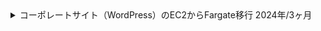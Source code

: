 
<details>
  <summary>
    コーポレートサイト（WordPress）のEC2からFargate移行
    <span>2024年/3ヶ月</span>
  </summary>
  <div>
    <ul>
      <li><strong>カテゴリ:</strong> <span>webサービス</span> <span>自社</span></li>
      <li><strong>担当工程:</strong> <span>要件定義</span> <span>設計</span> <span>コーディング</span> <span>テスト</span> <span>運用/保守</span></li>
      <li><strong>職種・役割:</strong> <span>バックエンド</span> <span>フロントエンド</span> <span>インフラ</span></li>
      <li><strong>使用技術:</strong> <span>AWS</span> <span>CI/CD</span> <span>Docker</span> <span>Git</span> <span>PHP</span> <span>WordPress</span></li>
  </div>
  <div class="markdown-content">
    ## プロジェクト概要

    コーポレートサイト（WordPress）のEC2からFargate移行

    ## チーム情報

    チーム人数：1名

    ## 開発・実装内容

    ### 【概要】

    AWS EC2上で運用されていたWordPressサイトをFargateに移行。<br/>インフラ設計から実装、コンテナ化、CI/CD構築、メディア管理の改善までを一貫して対応。

    ### 【内容】

    - **メディア管理の改善**
      - メディアファイルの差分がGitに多く含まれており、運用負荷が高かったため、S3へ永続化。
      - Amazon CloudFrontを使用してメディア配信を最適化。
    - **CI/CDパイプラインの構築**
      - AWS CodePipelineとCodeBuildを使用して、Fargateへの自動デプロイを実現。
      - 各環境（開発・本番）でのスムーズなデプロイを可能に。
    - **WordPressプラグインとコアの管理の効率化**
      - Composerを導入し、プラグインやWordPressコアのバージョン管理を自動化。
      - 商用プラグインも含めた構成を再設計し、Git管理は必要最小限に削減。
    - **Dockerコンテナ化**
      - WordPressの公式イメージをベースにDockerfileを設計。PHPモジュールの追加やBedrockディレクトリ構成の適用。
      - ローカル環境の再現性を確保しつつ、ECS上でのパフォーマンスを最適化。

    ### 【課題・問題点】

    - **Git運用の課題**
      - Git管理されていたファイルが膨大で、差分の確認や運用が困難な状態に。必要なリソースを最小限に絞り、運用負荷を削減。
    - **メディアファイルの永続化**
      - 既存環境ではインスタンス内に保存されており、デプロイ時にデータが失われるリスクがあった。S3の導入で解決。
    - **プラグインの依存性管理**
      - プラグインのインストールや更新が手動で行われており、管理が煩雑だった。Composerの導入により自動化を実現。

    ### 【工夫・思考プロセス】

    - **運用負荷を最小限に抑える設計**
      - 永続化や管理方法の見直しにより、デプロイのスムーズさと保守性を向上。
    - **環境間の一貫性の確保**
      - DockerとBedrockを活用して、本番環境と開発環境を可能な限り同期。
      - ECSタスク定義の変数で環境設定を統一。
    - **メディア管理の改善とパフォーマンス向上**
      - S3とCloudFrontを組み合わせ、運用コスト削減と配信速度向上を同時に実現。

    ### 【成果】

    - Fargate移行により、インフラ運用の負担が軽減し、スケーラビリティが向上。
    - S3永続化により、メディアファイル管理の効率化を達成。
    - CI/CDパイプラインにより、デプロイ時間を大幅に短縮し、エラーリスクを軽減。
    - Composer導入により、プラグイン管理が効率化され、バージョン管理の正確性を向上。

    ## 使用技術（まとめ）

    - **プログラミング言語**: PHP, ShellScript
    - **フレームワーク**: Bedrock
    - **インフラ**: AWS（Fargate, S3, CloudFront, RDS）
    - **コンテナ**: Docker, Docker Compose
    - **CI/CD**: AWS CodePipeline, CodeBuild
    - **バージョン管理**: Git, CodeCommit
    - **その他ツール**: Composer
  </div>
</details>

